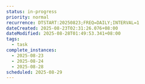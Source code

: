 ```yaml
---
status: in-progress
priority: normal
recurrence: DTSTART:20250823;FREQ=DAILY;INTERVAL=1
dateCreated: 2025-08-23T02:31:26.076+08:00
dateModified: 2025-08-28T01:49:53.341+08:00
tags:
  - task
complete_instances:
  - 2025-08-23
  - 2025-08-24
  - 2025-08-28
scheduled: 2025-08-29
---
```


